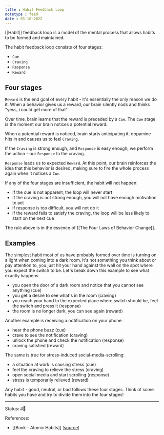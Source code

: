 ```yaml
---
title : Habit Feedback Loop
notetype : feed
date : 03-10-2022
---
```


[[Habit]] feedback loop is a model of the mental process that allows habits to be formed and maintained.

The habit feedback loop consists of four stages:
- `Cue`
- `Craving`
- `Response`
- `Reward`

## Four stages

`Reward` is the end goal of every habit - it's essentially the only reason we do it. When a behavior gives us a reward, our brain silently nods and thinks "yess, i could get more of that". 

Over time, brain learns that the reward is preceded by a `Cue`. The `Cue` stage is the moment our brain notices a potential reward.

When a potential reward is noticed, brain starts anticipating it, dopamine hits in and causes us to feel `Craving`.

If the `Craving` is strong enough, and `Response` is easy enough, we perform the action - our `Response` to the craving.

`Response` leads us to expected `Reward`. At this point, our brain reinforces the idea that this behavior is desired, making sure to fire the whole process again when it notices a `Cue`.

If any of the four stages are insufficient, the habit will not happen:
- If the cue is not apparent, the loop will never start
- If the craving is not strong enough, you will not have enough motivation to act
- if response is too difficult, you will not do it
- if the reward fails to satisfy the craving, the loop will be less likely to start on the next cue

The rule above is in the essence of [[The Four Laws of Behavior Change]].

## Examples

The simplest habit most of us have probably formed over time is turning on a light when coming into a dark room. It's not something you think about or pay attention to, you just hit your hand against the wall on the spot where you expect the switch to be. Let's break down this example to see what exactly happens:
- you open the door of a dark room and notice that you cannot see anything (cue)
- you get a desire to see what's in the room (craving)
- you reach your hand to the expected place where switch should be, feel the switch and press it (response)
- the room is no longer dark, you can see again (reward)

Another example is receiving a notification on your phone:
- hear the phone buzz (cue)
- crave to see the notification (craving)
- unlock the phone and check the notification (response)
- craving satisfied (reward)

The same is true for stress-induced social-media-scrolling:
- a situation at work is causing stress (cue)
- feel the craving to relieve the stress (craving)
- open social media and start scrolling (response)
- stress is temporarily relieved (reward)

Any habit - good, neutral, or bad follows these four stages. Think of some habits you have and try to divide them into the four stages!



-----

Status: #🌱 

References:
- [[Book - Atomic Habits]] ([source](https://www.amazon.com/gp/product/0735211299/ref=as_li_qf_asin_il_tl))
